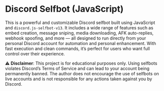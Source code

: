 # Discord Selfbot (JavaScript)

This is a powerful and customizable Discord selfbot built using JavaScript and `discord.js-selfbot-v13`. It includes a wide range of features such as embed creation, message sniping, media downloading, AFK auto-replies, webhook spoofing, and more — all designed to run directly from your personal Discord account for automation and personal enhancement. With fast execution and clean commands, it’s perfect for users who want full control over their experience.

⚠️ **Disclaimer**: This project is for educational purposes only. Using selfbots violates Discord’s Terms of Service and can lead to your account being permanently banned. The author does not encourage the use of selfbots on live accounts and is not responsible for any actions taken against you by Discord.
